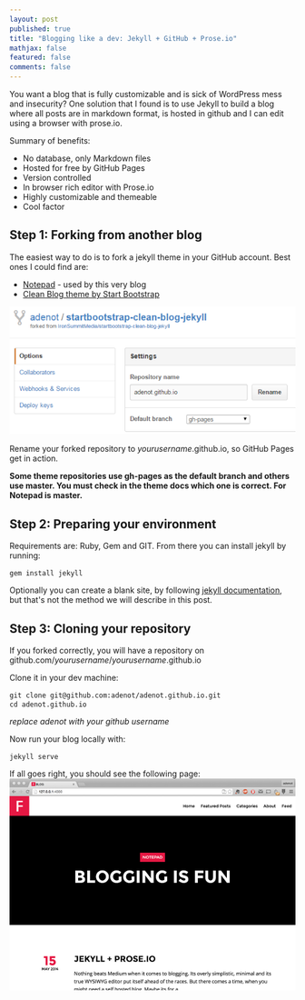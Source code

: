 ```yaml
---
layout: post
published: true
title: "Blogging like a dev: Jekyll + GitHub + Prose.io"
mathjax: false
featured: false
comments: false
---
```


You want a blog that is fully customizable and is sick of WordPress mess and insecurity? One solution that I found is to use Jekyll to build a blog where all posts are in markdown format, is hosted in github and I can edit using a browser with prose.io.

Summary of benefits:
- No database, only Markdown files
- Hosted for free by GitHub Pages
- Version controlled
- In browser rich editor with Prose.io
- Highly customizable and themeable
- Cool factor

## Step 1: Forking from another blog
The easiest way to do is to fork a jekyll theme in your GitHub account. Best ones I could find are:
- [Notepad](https://github.com/hmfaysal/Notepad) - used by this very blog
- [Clean Blog theme by Start Bootstrap](https://github.com/IronSummitMedia/startbootstrap-clean-blog-jekyll)

![howtoblog-githubsettings.png](/images/howtoblog-githubsettings.png)

Rename your forked repository to _yourusername_.github.io, so GitHub Pages get in action.

**Some theme repositories use gh-pages as the default branch and others use master. You must check in the theme docs which one is correct. For Notepad is master.**

## Step 2: Preparing your environment
Requirements are: Ruby, Gem and GIT.
From there you can install jekyll by running:

    gem install jekyll

Optionally you can create a blank site, by following [jekyll documentation](http://jekyllrb.com/docs/quickstart/), but that's not the method we will describe in this post.

## Step 3: Cloning your repository
If you forked correctly, you will have a repository on github.com/_yourusername_/_yourusername_.github.io

Clone it in your dev machine:

    git clone git@github.com:adenot/adenot.github.io.git
    cd adenot.github.io
    
_replace adenot with your github username_

Now run your blog locally with:

    jekyll serve
    
If all goes right, you should see the following page:
![howtoblog-notepadinitial.png](/images/howtoblog-notepadinitial.png)


    

